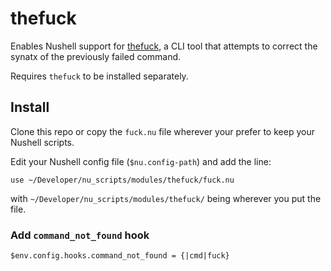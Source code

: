 # thefuck

Enables Nushell support for [thefuck](https://github.com/nvbn/thefuck), a CLI tool that attempts to correct the synatx of the previously failed command.

Requires `thefuck` to be installed separately.

## Install

Clone this repo or copy the `fuck.nu` file wherever your prefer to keep your Nushell scripts.

Edit your Nushell config file (`$nu.config-path`) and add the line:

```nu
use ~/Developer/nu_scripts/modules/thefuck/fuck.nu
```

with `~/Developer/nu_scripts/modules/thefuck/` being wherever you put the file.

### Add `command_not_found` hook

```nu
$env.config.hooks.command_not_found = {|cmd|fuck}
```
